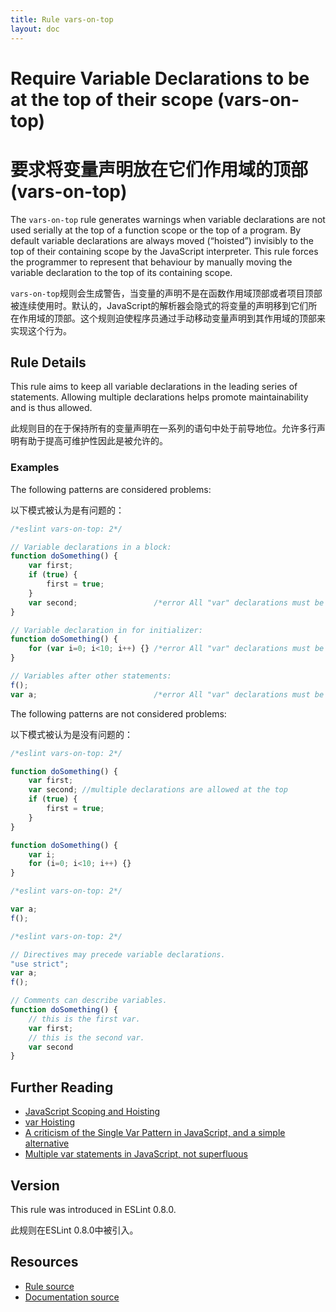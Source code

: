 ```yaml
---
title: Rule vars-on-top
layout: doc
---
```

<!-- Note: No pull requests accepted for this file. See README.md in the root directory for details. -->
# Require Variable Declarations to be at the top of their scope (vars-on-top)

# 要求将变量声明放在它们作用域的顶部 (vars-on-top)

The `vars-on-top` rule generates warnings when variable declarations are not used serially at the top of a function scope or the top of a program.
By default variable declarations are always moved (“hoisted”) invisibly to the top of their containing scope by the JavaScript interpreter.
This rule forces the programmer to represent that behaviour by manually moving the variable declaration to the top of its containing scope.

`vars-on-top`规则会生成警告，当变量的声明不是在函数作用域顶部或者项目顶部被连续使用时。默认的，JavaScript的解析器会隐式的将变量的声明移到它们所在作用域的顶部。这个规则迫使程序员通过手动移动变量声明到其作用域的顶部来实现这个行为。

## Rule Details

This rule aims to keep all variable declarations in the leading series of statements.
Allowing multiple declarations helps promote maintainability and is thus allowed.

此规则目的在于保持所有的变量声明在一系列的语句中处于前导地位。允许多行声明有助于提高可维护性因此是被允许的。

### Examples

The following patterns are considered problems:

以下模式被认为是有问题的：

```js
/*eslint vars-on-top: 2*/

// Variable declarations in a block:
function doSomething() {
    var first;
    if (true) {
        first = true;
    }
    var second;                 /*error All "var" declarations must be at the top of the function scope.*/
}

// Variable declaration in for initializer:
function doSomething() {
    for (var i=0; i<10; i++) {} /*error All "var" declarations must be at the top of the function scope.*/
}

// Variables after other statements:
f();
var a;                          /*error All "var" declarations must be at the top of the function scope.*/
```

The following patterns are not considered problems:

以下模式被认为是没有问题的：

```js
/*eslint vars-on-top: 2*/

function doSomething() {
    var first;
    var second; //multiple declarations are allowed at the top
    if (true) {
        first = true;
    }
}

function doSomething() {
    var i;
    for (i=0; i<10; i++) {}
}
```

```js
/*eslint vars-on-top: 2*/

var a;
f();
```

```js
/*eslint vars-on-top: 2*/

// Directives may precede variable declarations.
"use strict";
var a;
f();

// Comments can describe variables.
function doSomething() {
    // this is the first var.
    var first;
    // this is the second var.
    var second
}
```

## Further Reading

* [JavaScript Scoping and Hoisting](http://www.adequatelygood.com/JavaScript-Scoping-and-Hoisting.html)
* [var Hoisting](https://developer.mozilla.org/en-US/docs/Web/JavaScript/Reference/Statements/var#var_hoisting)
* [A criticism of the Single Var Pattern in JavaScript, and a simple alternative](http://danielhough.co.uk/blog/single-var-pattern-rant/)
* [Multiple var statements in JavaScript, not superfluous](http://benalman.com/news/2012/05/multiple-var-statements-javascript/)

## Version

This rule was introduced in ESLint 0.8.0.

此规则在ESLint 0.8.0中被引入。

## Resources

* [Rule source](https://github.com/eslint/eslint/tree/master/lib/rules/vars-on-top.js)
* [Documentation source](https://github.com/eslint/eslint/tree/master/docs/rules/vars-on-top.md)
